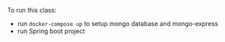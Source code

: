To run this class:
 - run `docker-compose up` to setup mongo database and mongo-express
 - run Spring boot project